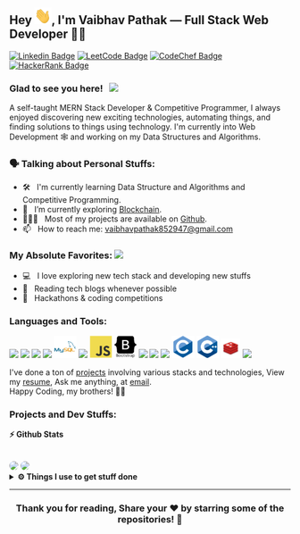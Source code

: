 ## Hey <img alt="Hi" src="./images/Hi.gif" width="30px" height="30px" />, I'm Vaibhav Pathak — Full Stack Web Developer 👨‍💻

[![Linkedin Badge](https://img.shields.io/badge/LinkedIn-0077B5?style=for-the-badge&logo=linkedin&logoColor=white)](https://www.linkedin.com/in/vaibhav-pathak-aa3587201/)
[![LeetCode Badge](https://img.shields.io/badge/-LeetCode-FFA116?style=for-the-badge&logo=LeetCode&logoColor=black)](https://leetcode.com/Vaibhav_Pathak_20/)
[![CodeChef Badge](https://img.shields.io/badge/Codechef-%23B92B27.svg?&style=for-the-badge&logo=Codechef&logoColor=white)](https://www.codechef.com/users/vaibhav20458)
[![HackerRank Badge](https://img.shields.io/badge/-Hackerrank-2EC866?style=for-the-badge&logo=HackerRank&logoColor=white)](https://www.hackerrank.com/vaibhavpathak851)

### Glad to see you here! &nbsp; ![](https://komarev.com/ghpvc/?username=vaibhav-zemo&label=Profile%20views&color=0e75b6&style=flat-square)

A self-taught MERN Stack Developer & Competitive Programmer, I always enjoyed discovering new exciting technologies, automating things, and finding solutions to things using technology. I'm currently into Web Development 🕸️ and working on my Data Structures and Algorithms.

### 🗣 Talking about Personal Stuffs:

- 🛠 &nbsp; I'm currently learning Data Structure and Algorithms and Competitive Programming.
- 🚀 &nbsp; I’m currently exploring [Blockchain](https://blockchain.com).
- 👨🏻‍💻 &nbsp; Most of my projects are available on [Github](https://github.com/vaibhav-zemo).
- 📫 &nbsp; How to reach me: vaibhavpathak852947@gmail.com

### My Absolute Favorites: <img src="https://media.giphy.com/media/mGcNjsfWAjY5AEZNw6/giphy.gif" width="40">

- 💻 &nbsp; I love exploring new tech stack and developing new stuffs
- 📰 &nbsp; Reading tech blogs whenever possible
- 🍕 &nbsp; Hackathons & coding competitions

### Languages and Tools:

<code><img width="4%" src="https://cdn.worldvectorlogo.com/logos/solidity.svg"></code>
<code><img width="4%" src="https://www.vectorlogo.zone/logos/nodejs/nodejs-icon.svg"></code>
<code><img width="4%" src="https://www.vectorlogo.zone/logos/reactjs/reactjs-icon.svg"></code>
<code><img width="4%" src="https://cdn.worldvectorlogo.com/logos/mongodb-icon-1.svg"></code>
<code><img src="https://raw.githubusercontent.com/devicons/devicon/master/icons/mysql/mysql-original-wordmark.svg" alt="mysql" width="40" height="40"/></code>
<code><img width="4%" src="https://www.vectorlogo.zone/logos/firebase/firebase-icon.svg"></code>
<code><img src="https://raw.githubusercontent.com/devicons/devicon/master/icons/javascript/javascript-original.svg" alt="javascript" width="40" height="40"/></code>
<code><img src="https://raw.githubusercontent.com/devicons/devicon/master/icons/bootstrap/bootstrap-plain-wordmark.svg" alt="bootstrap" width="40" height="40"/></code>
<code><img width="4%" src="https://www.vectorlogo.zone/logos/w3_html5/w3_html5-icon.svg"></code>
<code><img width="4%" src="https://www.vectorlogo.zone/logos/sass-lang/sass-lang-icon.svg"></code>
<code><img width="4%" src="https://www.vectorlogo.zone/logos/git-scm/git-scm-icon.svg"></code>
<code><img src="https://raw.githubusercontent.com/devicons/devicon/master/icons/c/c-original.svg" alt="c" width="40" height="40"/></code>
<code><img src="https://raw.githubusercontent.com/devicons/devicon/master/icons/cplusplus/cplusplus-original.svg" alt="cplusplus" width="40" height="40"/></code>
<code><img height="35" src="https://raw.githubusercontent.com/github/explore/80688e429a7d4ef2fca1e82350fe8e3517d3494d/topics/redis/redis.png" alt="redis"></code>
</code>
<code><img width="4%" src="https://www.vectorlogo.zone/logos/visualstudio_code/visualstudio_code-icon.svg"></code>

I've done a ton of [projects](https://github.com/vaibhav-zemo?tab=repositories&type=source) involving various stacks and technologies,
View my [resume](https://drive.google.com/file/d/1vJ9qXsBHc9C9a6kYU7RpO6YkqXuycygh/view?usp=share_link),
Ask me anything, at [email](mailto:vaibhavpathak852947@gmail.com).
<br>
Happy Coding, my brothers! 💪🏽 <br>

### Projects and Dev Stuffs:

 <summary><b>⚡ Github Stats</b></summary>
 <br></br>

 <img style="border-radius:10px" src="https://github-readme-stats.vercel.app/api?username=vaibhav-zemo&show_icons=true&theme=radical" />

<img style="border-radius:10px" src="https://github-readme-streak-stats.herokuapp.com/?user=vaibhav-zemo&show_icons=true&theme=radical" />

<details>	
  <br />
  <summary><b>⚙️ Things I use to get stuff done</b></summary>
  	<ul>
  	  <li><b>OS:</b> Windows / Linux</li>
  	  <li><b>Browser: </b> Chrome / Windows Edge</li>
	  <li><b>Code Editor:</b> Visual Studio Code</li>
	  <li><b>To Stay Updated:</b> Dev.to, Medium and Tech YouTube Channels</li>
	</ul>
</details>

---

<div align="center">

### Thank you for reading, Share your ❤️ by starring some of the repositories! 🌟

</div>

<!---
vaibhav-zemo/vaibhav-zemo is a ✨ special ✨ repository because its `README.md` (this file) appears on your GitHub profile.
You can click the Preview link to take a look at your changes.
--->
